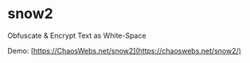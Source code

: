 # snow2
Obfuscate &amp; Encrypt Text as White-Space

Demo: [https://ChaosWebs.net/snow2](https://chaoswebs.net/snow2/)
